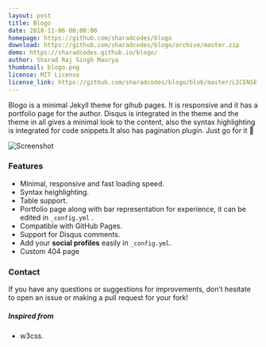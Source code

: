 ```yaml
---
layout: post
title: Blogo
date: 2018-11-06 00:00:00
homepage: https://github.com/sharadcodes/blogo
download: https://github.com/sharadcodes/blogo/archive/master.zip
demo: https://sharadcodes.github.io/blogo/
author: Sharad Raj Singh Maurya
thumbnail: blogo.png
license: MIT License
license_link: https://github.com/sharadcodes/blogo/blob/master/LICENSE
---
```


Blogo is a minimal Jekyll theme for gihub pages. It is responsive and it has a portfolio page for the author. Disqus is integrated in the theme and the theme in all gives a minimal look to the content, also the syntax highlighting is integrated for code snippets.It also has pagination plugin. Just go for it :running:

![Screenshot](https://raw.githubusercontent.com/sharadcodes/blogo/master/screenshots/side-menu-open.png)

### Features

* Minimal, responsive and fast loading speed.
* Syntax heighlighting.
* Table support.
* Portfolio page along with bar representation for experience, it can be edited in `_config.yml` .
* Compatible with GitHub Pages.
* Support for Disqus comments.
* Add your **social profiles** easily in `_config.yml`.
* Custom 404 page

### Contact

If you have any questions or suggestions for improvements, don’t hesitate to open an issue or making a pull request for your fork!

##### Inspired from

* w3css.
